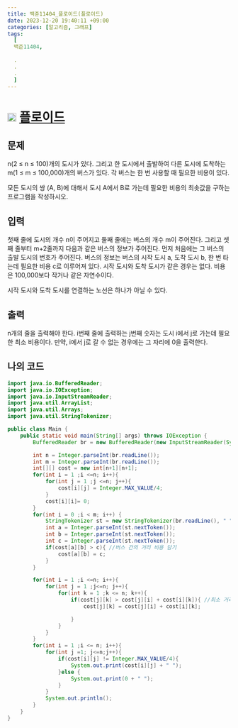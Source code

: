 ```yaml
---
title: 백준11404_플로이드(플로이드)
date: 2023-12-20 19:40:11 +09:00
categories: [알고리즘, 그래프]
tags:
  [
  백준11404,
  
  .
  .
  .
  ]
---
```

# <img width="20px"  src="https://d2gd6pc034wcta.cloudfront.net/tier/12.svg" class="solvedac-tier"> [플로이드](https://www.acmicpc.net/problem/11404) 


## 문제
<p>n(2 ≤ n ≤ 100)개의 도시가 있다. 그리고 한 도시에서 출발하여 다른 도시에 도착하는 m(1 ≤ m ≤ 100,000)개의 버스가 있다. 각 버스는 한 번 사용할 때 필요한 비용이 있다.</p>

<p>모든 도시의 쌍 (A, B)에 대해서 도시 A에서 B로 가는데 필요한 비용의 최솟값을 구하는 프로그램을 작성하시오.</p>

## 입력
<p>첫째 줄에 도시의 개수 n이 주어지고 둘째 줄에는 버스의 개수 m이 주어진다. 그리고 셋째 줄부터 m+2줄까지 다음과 같은 버스의 정보가 주어진다. 먼저 처음에는 그 버스의 출발 도시의 번호가 주어진다. 버스의 정보는 버스의 시작 도시 a, 도착 도시 b, 한 번 타는데 필요한 비용 c로 이루어져 있다. 시작 도시와 도착 도시가 같은 경우는 없다. 비용은 100,000보다 작거나 같은 자연수이다.</p>

<p>시작 도시와 도착 도시를 연결하는 노선은 하나가 아닐 수 있다.</p>

## 출력
<p>n개의 줄을 출력해야 한다. i번째 줄에 출력하는 j번째 숫자는 도시 i에서 j로 가는데 필요한 최소 비용이다. 만약, i에서 j로 갈 수 없는 경우에는 그 자리에 0을 출력한다.</p>

## 나의 코드

```java
import java.io.BufferedReader;
import java.io.IOException;
import java.io.InputStreamReader;
import java.util.ArrayList;
import java.util.Arrays;
import java.util.StringTokenizer;

public class Main {
    public static void main(String[] args) throws IOException {
        BufferedReader br = new BufferedReader(new InputStreamReader(System.in));

        int n = Integer.parseInt(br.readLine());
        int m = Integer.parseInt(br.readLine());
        int[][] cost = new int[n+1][n+1]; 
        for(int i = 1 ;i <=n; i++){
            for(int j = 1 ;j <=n; j++){
                cost[i][j] = Integer.MAX_VALUE/4;
            }
            cost[i][i]= 0;
        }
        for(int i = 0 ;i < m; i++) {
            StringTokenizer st = new StringTokenizer(br.readLine(), " ");
            int a = Integer.parseInt(st.nextToken());
            int b = Integer.parseInt(st.nextToken());
            int c = Integer.parseInt(st.nextToken());
            if(cost[a][b] > c){ //버스 간의 거리 비용 담기
                cost[a][b] = c;
            }
        }

        for(int i = 1 ;i <=n; i++){
            for(int j = 1 ;j<=n; j++){
                for(int k = 1 ;k <= n; k++){
                    if(cost[j][k] > cost[j][i] + cost[i][k]){ //최소 거리비용 
                        cost[j][k] = cost[j][i] + cost[i][k];

                    }
                }
            }
        }
        for(int i = 1 ;i <= n; i++){
            for(int j =1; j<=n;j++){
                if(cost[i][j] != Integer.MAX_VALUE/4){
                    System.out.print(cost[i][j] + " ");
                }else {
                    System.out.print(0 + " ");
                }
            }
            System.out.println();
        }
    }
}
```
